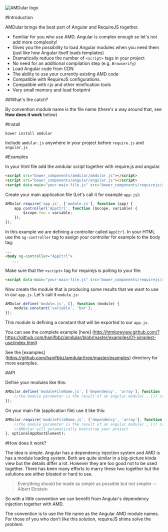 ![AMDular logo](https://raw.githubusercontent.com/hanifbbz/amdular/master/logo.png)

#Introduction

AMDular brings the best part of Angular and RequireJS together.

* Familiar for you who use AMD. Angular is complex enough so let's not add more complexity!
* Gives you the possibility to load Angular modules when you need them (just like how Angular itself loads templates)
* Dramatically reduce the number of `<script>` tags in your project
* No need for an additional compilation step (e.g. `Browserify`)
* Load Angular code from CDN
* The ability to use your currently existing AMD code
* Compatible with RequireJS configurations.
* Compatible with r.js and other minification tools
* Very small memory and load footprint

##What's the catch?

By convention module name is the file name (there's a way around that, see **How does it work** below)

#Install

```shell
bower install amdular
```

Include `amdular.js` anywhere in your project before `require.js` and `angular.js`

#Examples

In your html file add the amdular script together with require.js and angular.

```HTML
<script src="bower_components/amdular/amdular.js"></script>
<script src="bower_components/angular/angular.js"></script>
<script data-main="your-main-file.js" src="bower_components/requirejs/require.js"></script>
```

Create your main application file (Let's call it for example `app.js`):

```javascript
AMDular.require('app.js', ['module.js'], function (app) {
    app.controller('AppCtrl', function ($scope, variable) {
        $scope.foo = variable;
    });
});
```

In this example we are defining a controller called `AppCtrl`.
In your HTML use the `ng-controller` tag to assign your controller for example to the body tag:

```HTML
...
<body ng-controller="AppCtrl">
   ...
```

Make sure that the `<script>` tag for requirejs is poiting to your file:

```HTML
<script data-main="your-main-file.js" src="bower_components/requirejs/require.js"></script>
```

Now create the module that is producing some results that we want to use in our `app.js`.
Let's call it `module.js`:

```javascript
AMDular.define('module.js', [], function (module) {
    module.constant('variable', 'bar');
});
```

This module is defining a constant that will be exported to our `app.js`.

You can see the complete example [here] (http://htmlpreview.github.com/?https://github.com/hanifbbz/amdular/blob/master/examples/01-simplest-use/index.html)

See the [examples] (https://github.com/hanifbbz/amdular/tree/master/examples) directory for more examples.

#API

Define your modules like this:

```javascript
AMDular.define('moduleFileName.js', ['dependency', 'array'], function (module) {
    //the module parameter is the result of an angular.module( , []) call
});
```

On  your main file (application file) use it like this:

```javascript
AMDular.require('moduleFileName.js', ['dependency', 'array'], function (module) {
    //the module parameter is the result of an angular.module( , []) call
    //AMDular will automatically bootstrap your project
}, optionalAppRootElement);
```

#How does it work?

The idea is simple. Angular has a dependency injection system and AMD is has a module loading system.
Both are quite similar in a big-picture kinda view but the details differ a lot.
However they are too good not to be used together.
There has been many efforts to marry these two together but the solutions are either bloated or hard to use.

> Everything should be made as simple as possible but not simpler --Albert Einstein

So with a little convention we can benefit from Angular's dependency injection together with AMD.

The convention is to use the file name as the Angular AMD module names.
For those of you who don't like this solution, requireJS shims solve the problem.
